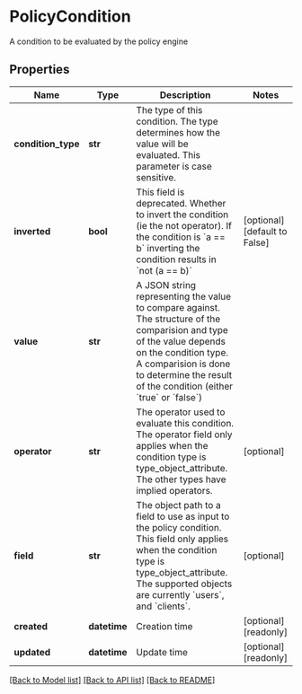 # PolicyCondition

A condition to be evaluated by the policy engine
## Properties
Name | Type | Description | Notes
------------ | ------------- | ------------- | -------------
**condition_type** | **str** | The type of this condition. The type determines how the value will be evaluated. This parameter is case sensitive. | 
**inverted** | **bool** | This field is deprecated. Whether to invert the condition (ie the not operator). If the condition is &#x60;a &#x3D;&#x3D; b&#x60; inverting the condition results in &#x60;not (a &#x3D;&#x3D; b)&#x60; | [optional] [default to False]
**value** | **str** | A JSON string representing the value to compare against. The structure of the comparision and type of the value depends on the condition type. A comparision is done to determine the result of the condition (either &#x60;true&#x60; or &#x60;false&#x60;) | 
**operator** | **str** | The operator used to evaluate this condition. The operator field only applies when the condition type is type_object_attribute. The other types have implied operators. | [optional] 
**field** | **str** | The object path to a field to use as input to the policy condition. This field only applies when the condition type is type_object_attribute. The supported objects are currently &#x60;users&#x60;, and &#x60;clients&#x60;.  | [optional] 
**created** | **datetime** | Creation time | [optional] [readonly] 
**updated** | **datetime** | Update time | [optional] [readonly] 

[[Back to Model list]](../README.md#documentation-for-models) [[Back to API list]](../README.md#documentation-for-api-endpoints) [[Back to README]](../README.md)


